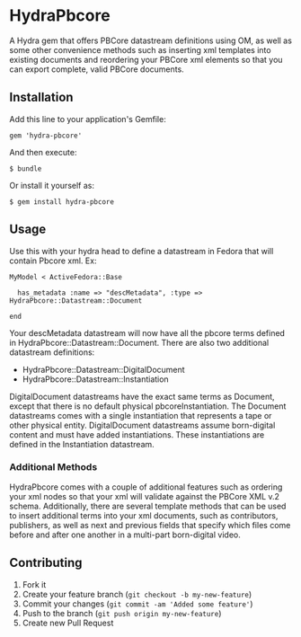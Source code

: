 # HydraPbcore

A Hydra gem that offers PBCore datastream definitions using OM, as well as some other convenience
methods such as inserting xml templates into existing documents and reordering your PBCore xml 
elements so that you can export complete, valid PBCore documents.

## Installation

Add this line to your application's Gemfile:

    gem 'hydra-pbcore'

And then execute:

    $ bundle

Or install it yourself as:

    $ gem install hydra-pbcore

## Usage

Use this with your hydra head to define a datastream in Fedora that will contain Pbcore xml.  Ex:

    MyModel < ActiveFedora::Base

      has_metadata :name => "descMetadata", :type => HydraPbcore::Datastream::Document

    end

Your descMetadata datastream will now have all the pbcore terms defined in HydraPbcore::Datastream::Document.
There are also two additional datastream definitions:

* HydraPbcore::Datastream::DigitalDocument
* HydraPbcore::Datastream::Instantiation

DigitalDocument datastreams have the exact same terms as Document, except that there is no default physical 
pbcoreInstantiation.  The Document datastreams comes with a single instantiation that represents a tape
or other physical entity.  DigitalDocument datastreams assume born-digital content and must have added
instantiations.  These instantiations are defined in the Instantiation datastream.

### Additional Methods

HydraPbcore comes with a couple of additional features such as ordering your xml nodes so that your xml will 
validate against the PBCore XML v.2 schema.  Additionally, there are several template methods that can be used
to insert additional terms into your xml documents, such as contributors, publishers, as well as next and previous
fields that specify which files come before and after one another in a multi-part born-digital video.

## Contributing

1. Fork it
2. Create your feature branch (`git checkout -b my-new-feature`)
3. Commit your changes (`git commit -am 'Added some feature'`)
4. Push to the branch (`git push origin my-new-feature`)
5. Create new Pull Request
